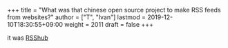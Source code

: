 +++
title = "What was that chinese open source project to make RSS feeds from websites?"
author = ["T", "Ivan"]
lastmod = 2019-12-10T18:30:55+09:00
weight = 2011
draft = false
+++

it was [RSShub](https://docs.rsshub.app/en/)

